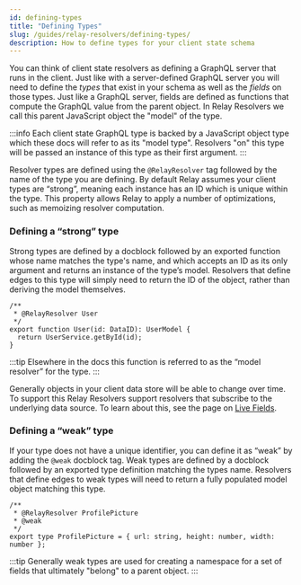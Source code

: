 ```yaml
---
id: defining-types
title: "Defining Types"
slug: /guides/relay-resolvers/defining-types/
description: How to define types for your client state schema
---
```


You can think of client state resolvers as defining a GraphQL server that runs in the client. Just like with a server-defined GraphQL server you will need to define the _types_ that exist in your schema as well as the _fields_ on those types. Just like a GraphQL server, fields are defined as functions that compute the GraphQL value from the parent object. In Relay Resolvers we call this parent JavaScript object the "model" of the type.

:::info
Each client state GraphQL type is backed by a JavaScript object type which these docs will refer to as its "model type". Resolvers "on" this type will be passed an instance of this type as their first argument.
:::

Resolver types are defined using the `@RelayResolver` tag followed by the name of the type you are defining. By default Relay assumes your client types are “strong”, meaning each instance has an ID which is unique within the type. This property allows Relay to apply a number of optimizations, such as memoizing resolver computation.

### Defining a “strong” type

Strong types are defined by a docblock followed by an exported function whose name matches the type's name, and which accepts an ID as its only argument and returns an instance of the type’s model. Resolvers that define edges to this type will simply need to return the ID of the object, rather than deriving the model themselves.

```tsx
/**
 * @RelayResolver User
 */
export function User(id: DataID): UserModel {
  return UserService.getById(id);
}
```

:::tip
Elsewhere in the docs this function is referred to as the “model resolver” for the type.
:::

Generally objects in your client data store will be able to change over time. To support this Relay Resolvers support resolvers that subscribe to the underlying data source. To learn about this, see the page on [Live Fields](./live-fields.md).

### Defining a “weak” type

If your type does not have a unique identifier, you can define it as “weak” by adding the `@weak` docblock tag. Weak types are defined by a docblock followed by an exported type definition matching the types name. Resolvers that define edges to weak types will need to return a fully populated model object matching this type.

```tsx
/**
 * @RelayResolver ProfilePicture
 * @weak
 */
export type ProfilePicture = { url: string, height: number, width: number };
```

:::tip
Generally weak types are used for creating a namespace for a set of fields that ultimately "belong" to a parent object.
:::
